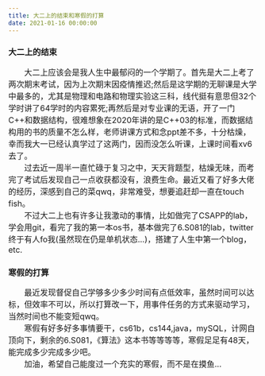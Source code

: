 ```yaml
---
title: 大二上的结束和寒假的打算
date: 2021-01-16 00:00:00
---
```


### 大二上的结束

<font size=3>
&emsp;&emsp;大二上应该会是我人生中最郁闷的一个学期了。首先是大二上考了两次期末考试，因为上次期末因疫情推迟;然后是这学期的无聊课是大学中最多的，尤其是物理和电路和物理实验这三科，线代挺有意思但32个学时讲了64学时的内容累死;再然后是对专业课的无语，开了一门C++和数据结构，很难想象在2020年讲的是C++03的标准，而数据结构用的书的质量不怎么样，老师讲课方式和念ppt差不多，十分枯燥，幸而我大一已经认真学过了这两门，因而没怎么听课，上课时间看xv6去了。
<br>&emsp;&emsp;过去近一周半一直忙碌于复习之中，天天背题型，枯燥无味，而考完了考试后发现自己一点收获都没有，浪费生命。最近又看了好多大佬的经历，深感到自己的菜qwq，非常难受，想要追赶却一直在touch fish。
<br>&emsp;&emsp;不过大二上也有许多让我激动的事情，比如做完了CSAPP的lab，学会用git，看完了我的第一本os书，基本做完了6.S081的lab，twitter终于有人fo我(虽然现在仍是单机状态...)，搭建了人生中第一个blog，etc.
</font>

### 寒假的打算

<font size=3>
&emsp;&emsp;最近发现督促自己学够多少多少时间有点低效率，虽然时间可以达标，但效率不可以，所以打算改一下，用事件任务的方式来驱动学习，当然时间也不能变短qwq。
<br>&emsp;&emsp;寒假有好多好多事情要干，cs61b，cs144,java，mySQL，计网自顶向下，剩余的6.S081，《算法》这本书等等等等，寒假足足有48天，能完成多少完成多少吧。
<br>&emsp;&emsp;加油，希望自己能度过一个充实的寒假，而不是在摸鱼...
<br>
</font>
